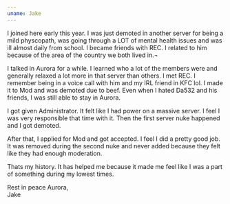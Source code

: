 ```yaml
---
uname: Jake
---
```


I joined here early this year. I was just demoted in another server for being a mild physcopath, was going through a LOT of mental health issues and was ill almost daily from school. I became friends with REC. I related to him because of the area of the country we both lived in.¬

I talked in Aurora for a while. I learned who a lot of the members were and generally relaxed a lot more in that server than others. I met REC. I remember being in a voice call with him and my IRL friend in KFC lol. I made it to Mod and was demoted due to beef. Even when I hated Da532 and his friends, I was still able to stay in Aurora.

I got given Administrator. It felt like I had power on a massive server. I feel I was very responsible that time with it. Then the first server nuke happened and I got demoted.

After that, I applied for Mod and got accepted. I feel I did a pretty good job. It was removed during the second nuke and never added because they felt like they had enough moderation.

Thats my history. It has helped me because it made me feel like I was a part of something during my lowest times.

Rest in peace Aurora,  
Jake
